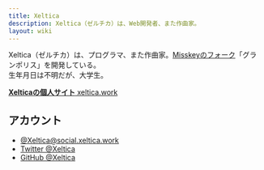 ```yaml
---
title: Xeltica
description: Xeltica（ゼルチカ）は、Web開発者、また作曲家。
layout: wiki
---
```

Xeltica（ゼルチカ）は、プログラマ、また作曲家。[Misskeyのフォーク](../../forks)「グランポリス」を開発している。  
生年月日は不明だが、大学生。

[**Xelticaの個人サイト** xeltica.work](https://xeltica.work)

## アカウント
- [@Xeltica@social.xeltica.work](https://social.xeltica.work/@Xeltica)
- [Twitter @Xeltica](https://twitter.com/Xeltica)
- [GitHub @Xeltica](https://github.io/Xeltica)
